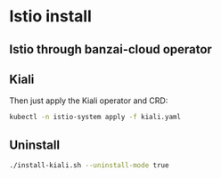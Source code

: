 # Istio install

## Istio through banzai-cloud operator

## Kiali

Then just apply the Kiali operator and CRD:
```bash
kubectl -n istio-system apply -f kiali.yaml
```

## Uninstall

```bash
./install-kiali.sh --uninstall-mode true
```